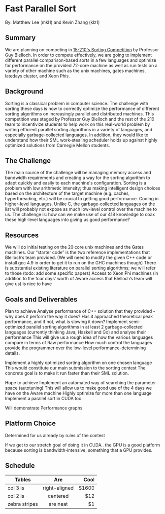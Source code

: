 # Fast Parallel Sort
By: Matthew Lee (mkl1) and Kevin Zhang (klz1)

## Summary

We are planning on competing in [15-210's Sorting Competition](http://www.cs.cmu.edu/~15210/sort.html) by Professor Guy Blelloch. In order to compete effectively, we are going to implement different parallel comparison-based sorts in a few languages and optimize for performance on the provided 72-core machine as well as run tests on a variety of other machine such as the unix machines, gates machines, latedays cluster, and Xeon Phis.

## Background

Sorting is a classical problem in computer science. The challenge with sorting these days is how to correctly optimize the performance of different sorting algorithms on increasingly parallel and distributed machines. This competition was staged by Professor Guy Blelloch and the rest of the 210 team to incentivize students to help work on this real-world problem by writing efficient parallel sorting algorithms in a variety of languages, and especially garbage-collected languages. In addition, they would like to understand how their SML work-stealing scheduler holds up against highly optimized solutions from Carnegie Mellon students.

## The Challenge

The main source of the challenge will be managing memory access and bandwidth requirements and creating a way for the sorting algorithm to adapt quickly and easily to each machine's configuration. Sorting is a problem with low arithmetic intensity; thus making intelligent design choices based on the architecture of the target machine (e.g. caches, hyperthreading, etc.) will be crucial to getting good performance.
Coding in higher-level languages. Unlike C, the garbage-collected languages on the list will probably not expose as much low-level control over the machine to us. The challenge is: how can we make use of our 418 knowledge to coax these high-level languages into giving us good performance?

## Resources

We will do initial testing on the 20 core unix machines and the Gates machines.
Our “starter code” is the two reference implementations that Blelloch’s team provided. (We will need to modify the given C++ code or install gcc 4.9 in order to get it to run on the GHC machines though)
There is substantial existing literature on parallel sorting algorithms; we will refer to those (todo: add some specific papers)
Access to Xeon Phi machines (in addition to the four days’ worth of Aware access that Blelloch’s team will give us) is nice to have

## Goals and Deliverables

Plan to achieve
Analyse performance of C++ solution that they provided - why does it perform the way it does? Has it approached theoretical peak performance, and if not, what is slowing it down?
Implement semi-optimized parallel sorting algorithms in at least 2 garbage-collected languages (currently thinking Java, Haskell and Go) and analyse their performance
This will give us a rough idea of how the various languages compare in terms of
Raw performance
How much control the languages provide the programmer over the low-level performance-determining details.

Implement a highly optimized sorting algorithm on one chosen language
This would constitute our main submission to the sorting contest
The concrete goal is to make it run faster than their SML solution.

Hope to achieve
Implement an automated way of searching the parameter space (autotuning)
This will allow us to make good use of the 4 days we have on the Aware machine
Highly optimize for more than one language
Implement a parallel sort in CUDA too

Will demonstrate
Performance graphs

## Platform Choice

Determined for us already by rules of the contest

If we get to our stretch goal of doing it in CUDA.. the GPU is a good platform because sorting is bandwidth-intensive, something that a GPU provides.

## Schedule

| Tables        | Are           | Cool  |
| ------------- |:-------------:| -----:|
| col 3 is      | right-aligned | $1600 |
| col 2 is      | centered      |   $12 |
| zebra stripes | are neat      |    $1 |
